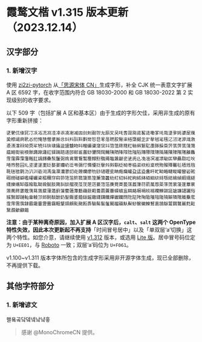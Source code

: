 # 霞鹜文楷 v1.315 版本更新（2023.12.14）

## 汉字部分

### 1. 新增汉字

使用 [zi2zi-pytorch](https://github.com/EuphoriaYan/zi2zi-pytorch) 从[「思源宋体 CN」](https://github.com/adobe-fonts/source-han-serif)生成字形，补全 CJK 统一表意文字扩展 A 区 6592 字，在收字范围内符合 GB 18030-2000 和 GB 18030-2022 第 2 实现级别的收字要求。

以下 509 字（包括扩展 A 区和基本区）由于生成的字形欠佳，采用非生成的原有字形重新拼接：

```
㐢㐦㐳㑰㓃㓅㓇㓈㓍㓏㓐㓑㓒㓓㓔㓕㓙㓣㓨㓰㔔㔫㕏㕚㕦㕰㖈㖯㖰㖳㗉㗟㗢㗬㘪㘽㙙㚉㚪㜑㞏㠕㠫㡜㡫㢌㢦㣻㤚㤿㥨㦧㨇㩂㪳㪴㪵㪶㪸㪹㪻㫈㫐㫡㬁㬗㬵㬾㭍㮞㯐㯧㱏㱐㲇㲓㲚㲧㲸㲽㳣㴑㴳㴾㵗㵪㵮㵷㶭㶮㸺㸿㺶㺹㻖㼖䀀䀋䀍䀛䀞䂅䃻䆃䆮䆱䇆䈃䈌䈺䉔䉺䋣䌀䌓䎲䏋䐁䑮䒳䓅䓋䓑䓜䔐䔽䕎䘔䘖䘗䙇䙶䜏䜘䜛䜫䝣䠃䠖䢭䢹䢻䣉䤔䤬䥸䦞䦢䦵䧅䧈䧏䧐䧔䧝䧟䧠䧣䧤䧥䧦䧧䧨䧫䧬䧮䨄䨊䨙䨟䨩䨰䨵䩶䪦䫺䭦䯂䯸䰕䰜䲴䳐䳱䳲䳻䴦䵆䵦䵨䵷䵸䵼䶵乲乼兏兦凂凒凕凗凚勄匞卛厵叞叿吙啳喣嗸囜圠垐堻塣壍姂嫯嬱孏屷峾弚弲忊憜懮抸撀斘斞斣柉柪栆栛栥栨椼楶橩歾殩殬毊毝毢毤毥毦毩毶氋氻汃汌沯泀溤濷濻灡灪灱炛爒爤爩牞猀瓋瓑瓫畘癊癵皬盁盓盕盫盰盳眑睧睷瞛矐矕硰硹碬磱礈礔礛礭礹秶稵穪窏窲笷筂箈箊箛箥篜篞簘簜籱糼糽糿紏紽絇絉絊絔絗絘絼綔綕緰緽縀繉繸纄纅纗缷羉羭耾聈聓脠腅膐舏舕艒荗莈莐菃菦菨菬菭菮萒萕萾萿葌葏葕葥葻葾蒅蒤蓅蓘蓤蓫蔁蔉蔋蔐蔠蔢蔲蔳蕮薃薒薓薖薱薻藌藡藫蘍蘕蘝蘣蘥蘮虂虋蟝蠀衁衈衉裍裐裧褍襽觻詉誔謒譧讉讝谸豯贀踋蹥軕軰輘邒郖酠醈醶釢鋫鋷錃錉鎃鎐鏾鑝鑮鑯鑻钀钄閯阣阷陓陱陹隀隌隓隢隦隫隭隵雧霐霔霗霘霟霴霵霷靊靋靌靎鞇鞪顃顅颩颫餰馵騟髵髺鬔鬫鬸鬺魞鮤鯋鯬鰴鱳鴑鵉鵋鵌鶦鷋鷔麉麧黈黳鼝龡龣龤
```

**注意：**由于某种离奇原因，加入扩展 A 区汉字后，`calt`、`salt` 这两个 OpenType 特性失效，因此本次更新起**不再支持**「时间冒号居中」以及「单双层‘a’切换」这两个特性。如您介意，请继续使用 [v1.312](https://github.com/lxgw/LxgwWenKai/releases/tag/v1.312) 版本，或选用 [Lite 版](https://github.com/lxgw/LxgwWenKai-Lite)。居中冒号码位定为 `U+EE01`，与 [Roboto](https://github.com/googlefonts/roboto) 一致；双层‘a’码位为 `U+F061`。

v1.100~v1.311 版本字体所包含的生成字形采用非开源字体生成，现已全部删除，不再提供下载。

## 其他字符部分

### 1. 新增谚文

왤욬곸닼뎈넼낰냨흫

> 感谢 @MonoChromeCN 提供。
